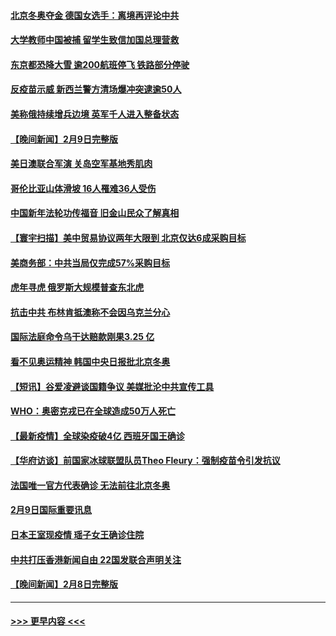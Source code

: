 #### [北京冬奥夺金 德国女选手：离境再评论中共](../pages/prog202/a103344450.md?t=02101550) 
#### [大学教师中国被捕 留学生致信加国总理营救](../pages/prog202/a103344433.md?t=02101550) 
#### [东京都恐降大雪 逾200航班停飞 铁路部分停驶](../pages/prog202/a103344417.md?t=02101550) 
#### [反疫苗示威 新西兰警方清场爆冲突逮逾50人](../pages/prog202/a103344392.md?t=02101550) 
#### [美称俄持续增兵边境 英军千人进入整备状态](../pages/prog202/a103344319.md?t=02101550) 
#### [【晚间新闻】2月9日完整版](../pages/prog202/a103344285.md?t=02101550) 
#### [美日澳联合军演 关岛空军基地秀肌肉](../pages/prog202/a103344030.md?t=02101550) 
#### [哥伦比亚山体滑坡 16人罹难36人受伤](../pages/prog202/a103344049.md?t=02101550) 
#### [中国新年法轮功传福音 旧金山民众了解真相](../pages/prog202/a103343695.md?t=02101550) 
#### [【寰宇扫描】美中贸易协议两年大限到 北京仅达6成采购目标](../pages/prog202/a103344044.md?t=02101550) 
#### [美商务部：中共当局仅完成57%采购目标](../pages/prog202/a103344107.md?t=02101550) 
#### [虎年寻虎 俄罗斯大规模普查东北虎](../pages/prog202/a103344082.md?t=02101550) 
#### [抗击中共 布林肯抵澳称不会因乌克兰分心](../pages/prog202/a103344116.md?t=02101550) 
#### [国际法庭命令乌干达赔款刚果3.25 亿](../pages/prog202/a103344105.md?t=02101550) 
#### [看不见奥运精神 韩国中央日报批北京冬奥](../pages/prog202/a103344100.md?t=02101550) 
#### [【短讯】谷爱凌避谈国籍争议 美媒批沦中共宣传工具](../pages/prog202/a103344076.md?t=02101550) 
#### [WHO：奥密克戎已在全球造成50万人死亡](../pages/prog202/a103344154.md?t=02101550) 
#### [【最新疫情】全球染疫破4亿 西班牙国王确诊](../pages/prog202/a103343904.md?t=02101550) 
#### [【华府访谈】前国家冰球联盟队员Theo Fleury：强制疫苗令引发抗议](../pages/prog202/a103343856.md?t=02101550) 
#### [法国唯一官方代表确诊 无法前往北京冬奥](../pages/prog202/a103343780.md?t=02101550) 
#### [2月9日国际重要讯息](../pages/prog202/a103343616.md?t=02101550) 
#### [日本王室现疫情 瑶子女王确诊住院](../pages/prog202/a103343604.md?t=02101550) 
#### [中共打压香港新闻自由   22国发联合声明关注](../pages/prog202/a103343481.md?t=02101550) 
#### [【晚间新闻】2月8日完整版](../pages/prog202/a103343381.md?t=02101550) 

----
#### [ >>> 更早内容 <<< ](../indexes/prog202-earlier.md)
